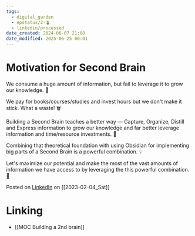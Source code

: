 ```yaml
---
tags:
  - digital_garden
  - epstatus/2-🪴
  - linkedin/processed
date_created: 2024-06-07 21:08
date_modified: 2025-06-25 00:01
---
```

# Motivation for Second Brain

We consume a huge amount of information, but fail to leverage it to grow our knowledge. 🤯

We pay for books/courses/studies and invest hours but we don't make it stick. What a waste! 🗑️

Building a Second Brain teaches a better way  — Capture, Organize, Distill and Express information to grow our knowledge and far better leverage information and time/resource investments.  🧠

Combining that theoretical foundation with using Obsidian for implementing big parts of a Second Brain is a powerful combination. 💡

Let's maximize our potential and make the most of the vast amounts of information we have access to by leveraging the this powerful combination. 🚀

Posted on [LinkedIn](https://www.linkedin.com/posts/sebastiankamilli_secondbrain-obsidian-personalgrowth-activity-7027651180814049280-oDwE?utm_source=share&utm_medium=member_desktop) on [[2023-02-04_Sat]]

# Linking

+ [[MOC Building a 2nd brain]]